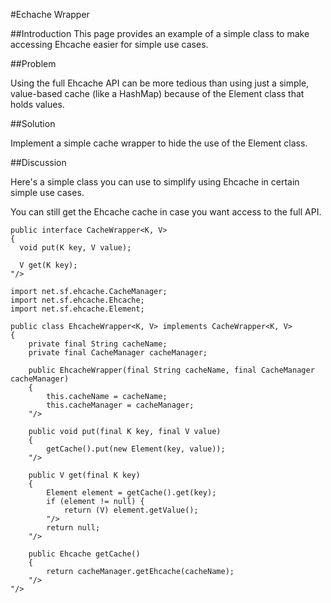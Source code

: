 ---
---
#Echache Wrapper

 

##Introduction
This page provides an example of a simple class to make accessing Ehcache easier for simple use cases.

##Problem

Using the full Ehcache API can be more tedious than using just a simple, value-based cache (like a HashMap) because of the Element class that holds values.

##Solution

Implement a simple cache wrapper to hide the use of the Element class.

##Discussion

Here's a simple class you can use to simplify using Ehcache in certain simple use cases.

You can still get the Ehcache cache in case you want access to the full API.

    public interface CacheWrapper<K, V>
    {
      void put(K key, V value);
    
      V get(K key);
    "/>
    
    import net.sf.ehcache.CacheManager;
    import net.sf.ehcache.Ehcache;
    import net.sf.ehcache.Element;
    
    public class EhcacheWrapper<K, V> implements CacheWrapper<K, V> 
    {
        private final String cacheName;
        private final CacheManager cacheManager;
    
        public EhcacheWrapper(final String cacheName, final CacheManager cacheManager)
        {
            this.cacheName = cacheName;
            this.cacheManager = cacheManager;
        "/>
    
        public void put(final K key, final V value)
        {
            getCache().put(new Element(key, value));
        "/>
    
        public V get(final K key) 
        {
            Element element = getCache().get(key);
            if (element != null) {
                return (V) element.getValue();
            "/>
            return null;
        "/>
    
        public Ehcache getCache() 
        {
            return cacheManager.getEhcache(cacheName);
        "/>
    "/>
